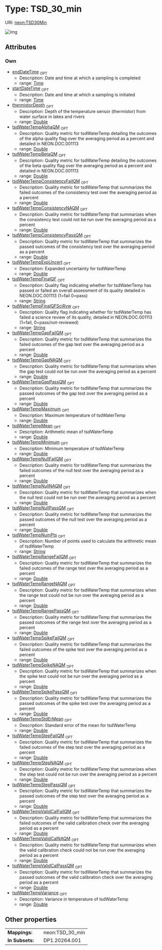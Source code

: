 
# Type: TSD_30_min




URI: [neon:TSD30Min](https://data.neonscience.org/TSD30Min)


![img](http://yuml.me/diagram/nofunky;dir:TB/class/[TSD30Min&#124;startDateTime:time%20%3F;endDateTime:time%20%3F;thermistorDepth:double%20%3F;tsdWaterTempAlphaQM:double%20%3F;tsdWaterTempBetaQM:double%20%3F;tsdWaterTempConsistencyFailQM:double%20%3F;tsdWaterTempConsistencyNAQM:double%20%3F;tsdWaterTempConsistencyPassQM:double%20%3F;tsdWaterTempExpUncert:double%20%3F;tsdWaterTempFinalQF:string%20%3F;tsdWaterTempGapFailQM:double%20%3F;tsdWaterTempGapNAQM:double%20%3F;tsdWaterTempGapPassQM:double%20%3F;tsdWaterTempMaximum:double%20%3F;tsdWaterTempMean:double%20%3F;tsdWaterTempMinimum:double%20%3F;tsdWaterTempNullFailQM:double%20%3F;tsdWaterTempNullNAQM:double%20%3F;tsdWaterTempNullPassQM:double%20%3F;tsdWaterTempNumPts:string%20%3F;tsdWaterTempRangeFailQM:double%20%3F;tsdWaterTempRangeNAQM:double%20%3F;tsdWaterTempRangePassQM:double%20%3F;tsdWaterTempSpikeFailQM:double%20%3F;tsdWaterTempSpikeNAQM:double%20%3F;tsdWaterTempSpikePassQM:double%20%3F;tsdWaterTempStdErMean:double%20%3F;tsdWaterTempStepFailQM:double%20%3F;tsdWaterTempStepNAQM:double%20%3F;tsdWaterTempStepPassQM:double%20%3F;tsdWaterTempValidCalFailQM:double%20%3F;tsdWaterTempValidCalNAQM:double%20%3F;tsdWaterTempValidCalPassQM:double%20%3F;tsdWaterTempVariance:double%20%3F;tsdWaterTempFinalQFSciRvw:string%20%3F])

## Attributes


### Own

 * [endDateTime](endDateTime.md)  <sub>OPT</sub>
    * Description: Date and time at which a sampling is completed
    * range: [Time](types/Time.md)
 * [startDateTime](startDateTime.md)  <sub>OPT</sub>
    * Description: Date and time at which a sampling is initiated
    * range: [Time](types/Time.md)
 * [thermistorDepth](thermistorDepth.md)  <sub>OPT</sub>
    * Description: Depth of the temperature sensor (thermistor) from water surface in lakes and rivers
    * range: [Double](types/Double.md)
 * [tsdWaterTempAlphaQM](tsdWaterTempAlphaQM.md)  <sub>OPT</sub>
    * Description: Quality metric for tsdWaterTemp detailing the outcomes of the alpha quality flag over the averaging period as a percent and detailed in NEON.DOC.001113
    * range: [Double](types/Double.md)
 * [tsdWaterTempBetaQM](tsdWaterTempBetaQM.md)  <sub>OPT</sub>
    * Description: Quality metric for tsdWaterTemp detailing the outcomes of the beta quality flag over the averaging period as a percent and detailed in NEON.DOC.001113
    * range: [Double](types/Double.md)
 * [tsdWaterTempConsistencyFailQM](tsdWaterTempConsistencyFailQM.md)  <sub>OPT</sub>
    * Description: Quality metric for tsdWaterTemp that summarizes the failed outcomes of the consistency test over the averaging period as a percent
    * range: [Double](types/Double.md)
 * [tsdWaterTempConsistencyNAQM](tsdWaterTempConsistencyNAQM.md)  <sub>OPT</sub>
    * Description: Quality metric for tsdWaterTemp that summarizes when the consistency test could not be run over the averaging period as a percent
    * range: [Double](types/Double.md)
 * [tsdWaterTempConsistencyPassQM](tsdWaterTempConsistencyPassQM.md)  <sub>OPT</sub>
    * Description: Quality metric for tsdWaterTemp that summarizes the passed outcomes of the consistency test over the averaging period as a percent
    * range: [Double](types/Double.md)
 * [tsdWaterTempExpUncert](tsdWaterTempExpUncert.md)  <sub>OPT</sub>
    * Description: Expanded uncertainty for tsdWaterTemp
    * range: [Double](types/Double.md)
 * [tsdWaterTempFinalQF](tsdWaterTempFinalQF.md)  <sub>OPT</sub>
    * Description: Quality flag indicating whether for tsdWaterTemp has passed or failed an overall assessment of its quality detailed in NEON.DOC.001113 (1=fail 0=pass)
    * range: [String](types/String.md)
 * [tsdWaterTempFinalQFSciRvw](tsdWaterTempFinalQFSciRvw.md)  <sub>OPT</sub>
    * Description: Quality flag indicating whether for tsdWaterTemp has failed a science review of its quality, detailed in NEON.DOC.001113 (1=fail, 0=pass/not-reviewed)
    * range: [String](types/String.md)
 * [tsdWaterTempGapFailQM](tsdWaterTempGapFailQM.md)  <sub>OPT</sub>
    * Description: Quality metric for tsdWaterTemp that summarizes the failed outcomes of the gap test over the averaging period as a percent
    * range: [Double](types/Double.md)
 * [tsdWaterTempGapNAQM](tsdWaterTempGapNAQM.md)  <sub>OPT</sub>
    * Description: Quality metric for tsdWaterTemp that summarizes when the gap test could not be run over the averaging period as a percent
    * range: [Double](types/Double.md)
 * [tsdWaterTempGapPassQM](tsdWaterTempGapPassQM.md)  <sub>OPT</sub>
    * Description: Quality metric for tsdWaterTemp that summarizes the passed outcomes of the gap test over the averaging period as a percent
    * range: [Double](types/Double.md)
 * [tsdWaterTempMaximum](tsdWaterTempMaximum.md)  <sub>OPT</sub>
    * Description: Maximum temperature of tsdWaterTemp
    * range: [Double](types/Double.md)
 * [tsdWaterTempMean](tsdWaterTempMean.md)  <sub>OPT</sub>
    * Description: Arithmetic mean of tsdWaterTemp
    * range: [Double](types/Double.md)
 * [tsdWaterTempMinimum](tsdWaterTempMinimum.md)  <sub>OPT</sub>
    * Description: Minimum temperature of tsdWaterTemp
    * range: [Double](types/Double.md)
 * [tsdWaterTempNullFailQM](tsdWaterTempNullFailQM.md)  <sub>OPT</sub>
    * Description: Quality metric for tsdWaterTemp that summarizes the failed outcomes of the null test over the averaging period as a percent
    * range: [Double](types/Double.md)
 * [tsdWaterTempNullNAQM](tsdWaterTempNullNAQM.md)  <sub>OPT</sub>
    * Description: Quality metric for tsdWaterTemp that summarizes when the null test could not be run over the averaging period as a percent
    * range: [Double](types/Double.md)
 * [tsdWaterTempNullPassQM](tsdWaterTempNullPassQM.md)  <sub>OPT</sub>
    * Description: Quality metric for tsdWaterTemp that summarizes the passed outcomes of the null test over the averaging period as a percent
    * range: [Double](types/Double.md)
 * [tsdWaterTempNumPts](tsdWaterTempNumPts.md)  <sub>OPT</sub>
    * Description: Number of points used to calculate the arithmetic mean of tsdWaterTemp
    * range: [String](types/String.md)
 * [tsdWaterTempRangeFailQM](tsdWaterTempRangeFailQM.md)  <sub>OPT</sub>
    * Description: Quality metric for tsdWaterTemp that summarizes the failed outcomes of the range test over the averaging period as a percent
    * range: [Double](types/Double.md)
 * [tsdWaterTempRangeNAQM](tsdWaterTempRangeNAQM.md)  <sub>OPT</sub>
    * Description: Quality metric for tsdWaterTemp that summarizes when the range test could not be run over the averaging period as a percent
    * range: [Double](types/Double.md)
 * [tsdWaterTempRangePassQM](tsdWaterTempRangePassQM.md)  <sub>OPT</sub>
    * Description: Quality metric for tsdWaterTemp that summarizes the passed outcomes of the range test over the averaging period as a percent
    * range: [Double](types/Double.md)
 * [tsdWaterTempSpikeFailQM](tsdWaterTempSpikeFailQM.md)  <sub>OPT</sub>
    * Description: Quality metric for tsdWaterTemp that summarizes the failed outcomes of the spike test over the averaging period as a percent
    * range: [Double](types/Double.md)
 * [tsdWaterTempSpikeNAQM](tsdWaterTempSpikeNAQM.md)  <sub>OPT</sub>
    * Description: Quality metric for tsdWaterTemp that summarizes when the spike test could not be run over the averaging period as a percent
    * range: [Double](types/Double.md)
 * [tsdWaterTempSpikePassQM](tsdWaterTempSpikePassQM.md)  <sub>OPT</sub>
    * Description: Quality metric for tsdWaterTemp that summarizes the passed outcomes of the spike test over the averaging period as a percent
    * range: [Double](types/Double.md)
 * [tsdWaterTempStdErMean](tsdWaterTempStdErMean.md)  <sub>OPT</sub>
    * Description: Standard error of the mean for tsdWaterTemp
    * range: [Double](types/Double.md)
 * [tsdWaterTempStepFailQM](tsdWaterTempStepFailQM.md)  <sub>OPT</sub>
    * Description: Quality metric for tsdWaterTemp that summarizes the failed outcomes of the step test over the averaging period as a percent
    * range: [Double](types/Double.md)
 * [tsdWaterTempStepNAQM](tsdWaterTempStepNAQM.md)  <sub>OPT</sub>
    * Description: Quality metric for tsdWaterTemp that summarizes when the step test could not be run over the averaging period as a percent
    * range: [Double](types/Double.md)
 * [tsdWaterTempStepPassQM](tsdWaterTempStepPassQM.md)  <sub>OPT</sub>
    * Description: Quality metric for tsdWaterTemp that summarizes the passed outcomes of the step test over the averaging period as a percent
    * range: [Double](types/Double.md)
 * [tsdWaterTempValidCalFailQM](tsdWaterTempValidCalFailQM.md)  <sub>OPT</sub>
    * Description: Quality metric for tsdWaterTemp that summarizes the failed outcomes of the valid calibration check over the averaging period as a percent
    * range: [Double](types/Double.md)
 * [tsdWaterTempValidCalNAQM](tsdWaterTempValidCalNAQM.md)  <sub>OPT</sub>
    * Description: Quality metric for tsdWaterTemp that summarizes when the valid calibration check could not be run over the averaging period as a percent
    * range: [Double](types/Double.md)
 * [tsdWaterTempValidCalPassQM](tsdWaterTempValidCalPassQM.md)  <sub>OPT</sub>
    * Description: Quality metric for tsdWaterTemp that summarizes the passed outcomes of the valid calibration check over the averaging period as a percent
    * range: [Double](types/Double.md)
 * [tsdWaterTempVariance](tsdWaterTempVariance.md)  <sub>OPT</sub>
    * Description: Variance in temperature of tsdWaterTemp
    * range: [Double](types/Double.md)

## Other properties

|  |  |  |
| --- | --- | --- |
| **Mappings:** | | neon:TSD_30_min |
| **In Subsets:** | | DP1.20264.001 |

